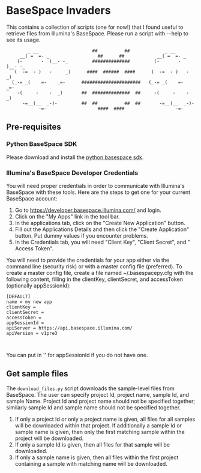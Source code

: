 # BaseSpace Invaders

This contains a collection of scripts (one for now!) that I found useful to 
retrieve files from Illumina's BaseSpace.  Please run a script with --help
to see its usage.

            _ __                    ##          ##             _ __
         __( =  =- _                  ##      ##            __( =  =- _ 
        (-       -  )__- -_         ##############         (-       -  )__- -_
       (  -=  - )   -     _)      ####  ######  ####      (  -=  - )   -     _)
      (_-= _(    =-    _=-      ######################   (_-= _(    =-    _=- 
        -(     -    -  _)       ##  ##############  ##     -(     -    -  _)
          -=__(__  _-)-         ##  ##          ##  ##       -=__(__  _-)-
                -=-                   ####  ####                   -=-

## Pre-requisites

### Python BaseSpace SDK
Please download and install the 
[python basespace sdk](http://github.com/basespace/basespace-python-sdk).

### Illumina's BaseSpace Developer Credentials

You will need proper credentials in order to communicate with Illumina's 
BaseSpace with these tools. Here are the steps to get one for your current 
BaseSpace account:

1. Go to https://developer.basespace.illumina.com/ and login.
2. Click on the "My Apps" link in the tool bar.
3. In the applications tab, click on the "Create New Application" button.
4. Fill out the Applications Details and then click the "Create Application" 
button.  Put dummy values if you encounter problems.
5. In the Credentials tab, you will need "Client Key", "Client Secret", and "
Access Token".

You will need to provide the credentials for your app either via the command 
line (security risk) or with a master config file (preferred).
To create a master config file, create a file named ~/.basespacepy.cfg with the following content,
filling in the clientKey, clientSecret, and accessToken (optionally appSessionId):
<pre language="bash">
<code>[DEFAULT]
name = my new app
clientKey =
clientSecret = 
accessToken = 
appSessionId =
apiServer = https://api.basespace.illumina.com/
apiVersion = v1pre3
</pre>
</code>
You can put in '' for appSessionId if you do not have one.

## Get sample files
The <code>download_files.py</code> script downloads 
the sample-level files from BaseSpace.  The user can specify project Id, 
project name, sample Id, and sample Name.  Project Id and project name should 
not be specified together; similarly sample Id and sample name should not be 
specified together.   

1. If only a project Id or only a project name is given, all files for all
samples will be downloaded within that project.  If additionally a sample Id or 
sample name is given, then only the first matching sample within the project 
will be downloaded.
2. If only a sample Id is given, then all files for that sample will be downloaded.
3. If only a sample name is given, then all files within the first project 
containing a sample with matching name will be downloaded.
